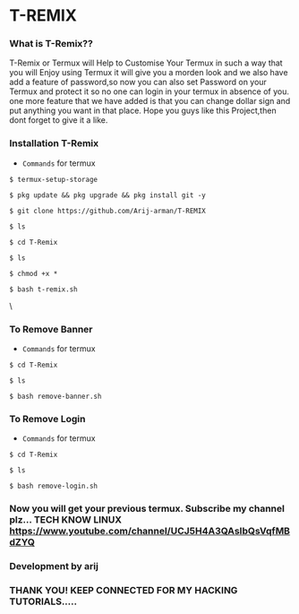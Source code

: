 # T-REMIX
### What is T-Remix??
T-Remix or Termux will Help to Customise Your Termux in such a way that you will Enjoy using Termux it will give you a morden look and we also have add a feature of password,so now you can also set Password on your Termux and protect it so no one can login in your termux in absence of you.
one more feature that we have added is that you can change dollar sign and put anything you want in that place.
Hope you guys like this Project,then dont forget to give it a like.
### Installation T-Remix
* `Commands` for termux
```
$ termux-setup-storage
  
$ pkg update && pkg upgrade && pkg install git -y

$ git clone https://github.com/Arij-arman/T-REMIX

$ ls

$ cd T-Remix

$ ls

$ chmod +x *

$ bash t-remix.sh
```

\
### To Remove Banner
* `Commands` for termux
```
$ cd T-Remix

$ ls

$ bash remove-banner.sh
```
### To Remove Login
* `Commands` for termux
```
$ cd T-Remix

$ ls

$ bash remove-login.sh
```
### Now you will get your previous termux. Subscribe my channel plz... TECH KNOW LINUX https://www.youtube.com/channel/UCJ5H4A3QAsIbQsVqfMBdZYQ 

### Development by arij
### THANK YOU! KEEP CONNECTED FOR MY HACKING TUTORIALS.....


